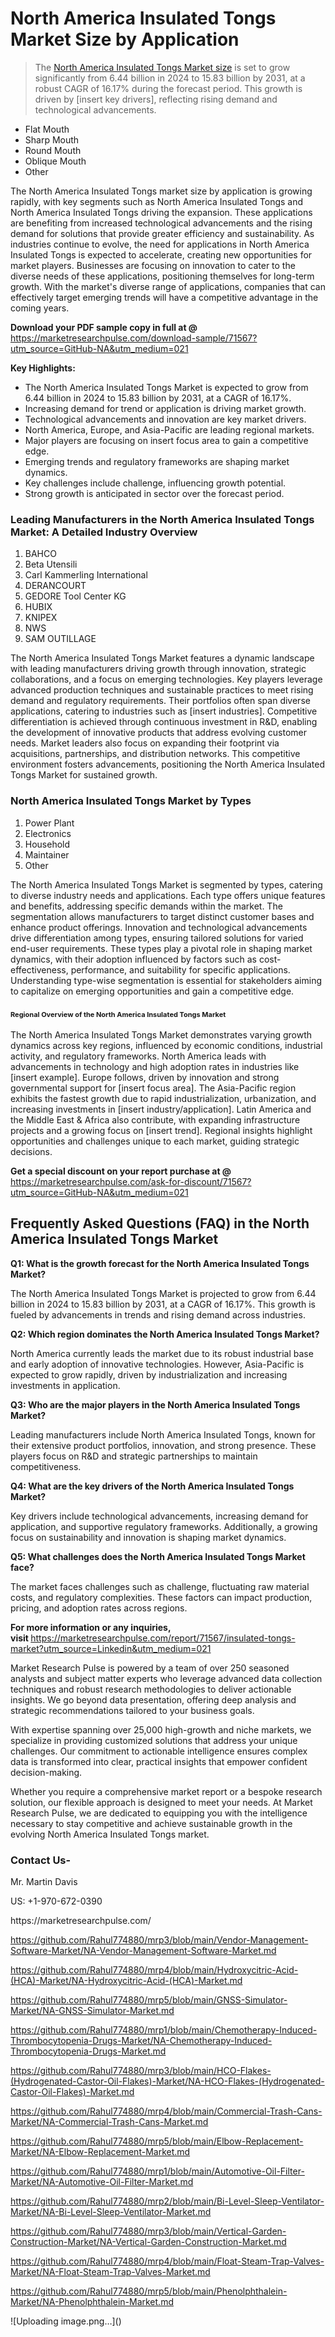 <h1>North America Insulated Tongs Market&nbsp;Size by Application</h1><blockquote><p>The <a href="https://marketresearchpulse.com/download-sample/71567?utm_source=GitHub-NA&amp;utm_medium=021">North America Insulated Tongs Market size</a> is set to grow significantly from 6.44 billion in 2024 to 15.83 billion by 2031, at a robust CAGR of 16.17% during the forecast period. This growth is driven by [insert key drivers], reflecting rising demand and technological advancements.</p></blockquote><ul><li>Flat Mouth<li> Sharp Mouth<li> Round Mouth<li> Oblique Mouth<li> Other</li></ul><p>The North America Insulated Tongs market size by application is growing rapidly, with key segments such as North America Insulated Tongs and North America Insulated Tongs driving the expansion. These applications are benefiting from increased technological advancements and the rising demand for solutions that provide greater efficiency and sustainability. As industries continue to evolve, the need for applications in North America Insulated Tongs is expected to accelerate, creating new opportunities for market players. Businesses are focusing on innovation to cater to the diverse needs of these applications, positioning themselves for long-term growth. With the market's diverse range of applications, companies that can effectively target emerging trends will have a competitive advantage in the coming years.</p><p><strong>Download your PDF sample copy in full at @ </strong><a href="https://marketresearchpulse.com/download-sample/71567?utm_source=GitHub-NA&amp;utm_medium=021">https://marketresearchpulse.com/download-sample/71567?utm_source=GitHub-NA&amp;utm_medium=021</a></p><p><strong>Key Highlights: </strong></p><ul><li>The North America Insulated Tongs Market is expected to grow from 6.44 billion in 2024 to 15.83 billion by 2031, at a CAGR of 16.17%.</li><li>Increasing demand for trend or application is driving market growth.</li><li>Technological advancements and innovation are key market drivers.</li><li>North America, Europe, and Asia-Pacific are leading regional markets.</li><li>Major players are focusing on insert focus area to gain a competitive edge.</li><li>Emerging trends and regulatory frameworks are shaping market dynamics.</li><li>Key challenges include challenge, influencing growth potential.</li><li>Strong growth is anticipated in sector over the forecast period.</li></ul><h3>Leading Manufacturers in the North America Insulated Tongs Market: A Detailed Industry Overview</h3><ol><li>BAHCO</li><li>Beta Utensili</li><li>Carl Kammerling International</li><li>DERANCOURT</li><li>GEDORE Tool Center KG</li><li>HUBIX</li><li>KNIPEX</li><li>NWS</li><li>SAM OUTILLAGE</li></ol><div class="flex max-w-full flex-col flex-grow"><div class="min-h-8 text-message flex w-full flex-col items-end gap-2 whitespace-normal break-words [.text-message+&amp;]:mt-5" dir="auto" data-message-author-role="assistant" data-message-id="fd8432e4-4910-450d-b182-61b7bfb0a01f" data-message-model-slug="gpt-4o"><div class="flex w-full flex-col gap-1 empty:hidden first:pt-[3px]"><div class="markdown prose w-full break-words dark:prose-invert light"><p>The North America Insulated Tongs Market features a dynamic landscape with leading manufacturers driving growth through innovation, strategic collaborations, and a focus on emerging technologies. Key players leverage advanced production techniques and sustainable practices to meet rising demand and regulatory requirements. Their portfolios often span diverse applications, catering to industries such as [insert industries]. Competitive differentiation is achieved through continuous investment in R&amp;D, enabling the development of innovative products that address evolving customer needs. Market leaders also focus on expanding their footprint via acquisitions, partnerships, and distribution networks. This competitive environment fosters advancements, positioning the North America Insulated Tongs Market for sustained growth.</p></div></div></div></div><h3>North America Insulated Tongs Market by Types</h3><ol><li>Power Plant<li> Electronics<li> Household<li> Maintainer<li> Other</li></ol><div class="flex max-w-full flex-col flex-grow"><div class="min-h-8 text-message flex w-full flex-col items-end gap-2 whitespace-normal break-words [.text-message+&amp;]:mt-5" dir="auto" data-message-author-role="assistant" data-message-id="084470be-0bb7-4664-bddf-5156b4f41249" data-message-model-slug="gpt-4o-mini"><div class="flex w-full flex-col gap-1 empty:hidden first:pt-[3px]"><div class="markdown prose w-full break-words dark:prose-invert light"><p>The North America Insulated Tongs Market is segmented by types, catering to diverse industry needs and applications. Each type offers unique features and benefits, addressing specific demands within the market. The segmentation allows manufacturers to target distinct customer bases and enhance product offerings. Innovation and technological advancements drive differentiation among types, ensuring tailored solutions for varied end-user requirements. These types play a pivotal role in shaping market dynamics, with their adoption influenced by factors such as cost-effectiveness, performance, and suitability for specific applications. Understanding type-wise segmentation is essential for stakeholders aiming to capitalize on emerging opportunities and gain a competitive edge.</p></div></div></div></div><h3><span style="font-size: 11px;">Regional Overview of the North America Insulated Tongs Market</span></h3><div class="flex max-w-full flex-col flex-grow"><div class="min-h-8 text-message flex w-full flex-col items-end gap-2 whitespace-normal break-words [.text-message+&amp;]:mt-5" dir="auto" data-message-author-role="assistant" data-message-id="e9038762-ce64-4e30-91c9-9bd413514231" data-message-model-slug="gpt-4o-mini"><div class="flex w-full flex-col gap-1 empty:hidden first:pt-[3px]"><div class="markdown prose w-full break-words dark:prose-invert light"><p>The North America Insulated Tongs Market demonstrates varying growth dynamics across key regions, influenced by economic conditions, industrial activity, and regulatory frameworks. North America leads with advancements in technology and high adoption rates in industries like [insert example]. Europe follows, driven by innovation and strong governmental support for [insert focus area]. The Asia-Pacific region exhibits the fastest growth due to rapid industrialization, urbanization, and increasing investments in [insert industry/application]. Latin America and the Middle East &amp; Africa also contribute, with expanding infrastructure projects and a growing focus on [insert trend]. Regional insights highlight opportunities and challenges unique to each market, guiding strategic decisions.</p></div></div></div></div><p><strong>Get a special discount on your report purchase at @ </strong><a href="https://marketresearchpulse.com/ask-for-discount/71567?utm_source=GitHub-NA&amp;utm_medium=021">https://marketresearchpulse.com/ask-for-discount/71567?utm_source=GitHub-NA&amp;utm_medium=021</a></p><h2>Frequently Asked Questions (FAQ) in the North America Insulated Tongs Market</h2><p><strong>Q1: What is the growth forecast for the North America Insulated Tongs Market?</strong></p><p>The North America Insulated Tongs Market is projected to grow from 6.44 billion in 2024 to 15.83 billion by 2031, at a CAGR of 16.17%. This growth is fueled by advancements in trends and rising demand across industries.</p><p><strong>Q2: Which region dominates the North America Insulated Tongs Market?</strong></p><p>North America currently leads the market due to its robust industrial base and early adoption of innovative technologies. However, Asia-Pacific is expected to grow rapidly, driven by industrialization and increasing investments in application.</p><p><strong>Q3: Who are the major players in the North America Insulated Tongs Market?</strong></p><p>Leading manufacturers include North America Insulated Tongs, known for their extensive product portfolios, innovation, and strong presence. These players focus on R&amp;D and strategic partnerships to maintain competitiveness.</p><p><strong>Q4: What are the key drivers of the North America Insulated Tongs Market?</strong></p><p>Key drivers include technological advancements, increasing demand for application, and supportive regulatory frameworks. Additionally, a growing focus on sustainability and innovation is shaping market dynamics.</p><p><strong>Q5: What challenges does the North America Insulated Tongs Market face?</strong></p><p>The market faces challenges such as challenge, fluctuating raw material costs, and regulatory complexities. These factors can impact production, pricing, and adoption rates across regions.</p><p><strong>For more information or any inquiries, visit&nbsp;</strong><a href="https://marketresearchpulse.com/report/71567/insulated-tongs-market?utm_source=Linkedin&utm_medium=021">https://marketresearchpulse.com/report/71567/insulated-tongs-market?utm_source=Linkedin&utm_medium=021</a></p><p>Market Research Pulse is powered by a team of over 250 seasoned analysts and subject matter experts who leverage advanced data collection techniques and robust research methodologies to deliver actionable insights. We go beyond data presentation, offering deep analysis and strategic recommendations tailored to your business goals.</p><p>With expertise spanning over 25,000 high-growth and niche markets, we specialize in providing customized solutions that address your unique challenges. Our commitment to actionable intelligence ensures complex data is transformed into clear, practical insights that empower confident decision-making.</p><p>Whether you require a comprehensive market report or a bespoke research solution, our flexible approach is designed to meet your needs. At Market Research Pulse, we are dedicated to equipping you with the intelligence necessary to stay competitive and achieve sustainable growth in the evolving North America Insulated Tongs market.</p><h3><strong>Contact Us-</strong></h3><p>Mr. Martin Davis</p><p>US: +1-970-672-0390</p><p>https://marketresearchpulse.com/</p><p><a href="https://github.com/Rahul774880/mrp3/blob/main/Vendor-Management-Software-Market/NA-Vendor-Management-Software-Market.md">https://github.com/Rahul774880/mrp3/blob/main/Vendor-Management-Software-Market/NA-Vendor-Management-Software-Market.md</a></p><p><a href="https://github.com/Rahul774880/mrp4/blob/main/Hydroxycitric-Acid-(HCA)-Market/NA-Hydroxycitric-Acid-(HCA)-Market.md">https://github.com/Rahul774880/mrp4/blob/main/Hydroxycitric-Acid-(HCA)-Market/NA-Hydroxycitric-Acid-(HCA)-Market.md</a></p><p><a href="https://github.com/Rahul774880/mrp5/blob/main/GNSS-Simulator-Market/NA-GNSS-Simulator-Market.md">https://github.com/Rahul774880/mrp5/blob/main/GNSS-Simulator-Market/NA-GNSS-Simulator-Market.md</a></p><p><a href="https://github.com/Rahul774880/mrp1/blob/main/Chemotherapy-Induced-Thrombocytopenia-Drugs-Market/NA-Chemotherapy-Induced-Thrombocytopenia-Drugs-Market.md">https://github.com/Rahul774880/mrp1/blob/main/Chemotherapy-Induced-Thrombocytopenia-Drugs-Market/NA-Chemotherapy-Induced-Thrombocytopenia-Drugs-Market.md</a></p><p><a href="https://github.com/Rahul774880/mrp3/blob/main/HCO-Flakes-(Hydrogenated-Castor-Oil-Flakes)-Market/NA-HCO-Flakes-(Hydrogenated-Castor-Oil-Flakes)-Market.md">https://github.com/Rahul774880/mrp3/blob/main/HCO-Flakes-(Hydrogenated-Castor-Oil-Flakes)-Market/NA-HCO-Flakes-(Hydrogenated-Castor-Oil-Flakes)-Market.md</a></p><p><a href="https://github.com/Rahul774880/mrp4/blob/main/Commercial-Trash-Cans-Market/NA-Commercial-Trash-Cans-Market.md">https://github.com/Rahul774880/mrp4/blob/main/Commercial-Trash-Cans-Market/NA-Commercial-Trash-Cans-Market.md</a></p><p><a href="https://github.com/Rahul774880/mrp5/blob/main/Elbow-Replacement-Market/NA-Elbow-Replacement-Market.md">https://github.com/Rahul774880/mrp5/blob/main/Elbow-Replacement-Market/NA-Elbow-Replacement-Market.md</a></p><p><a href="https://github.com/Rahul774880/mrp1/blob/main/Automotive-Oil-Filter-Market/NA-Automotive-Oil-Filter-Market.md">https://github.com/Rahul774880/mrp1/blob/main/Automotive-Oil-Filter-Market/NA-Automotive-Oil-Filter-Market.md</a></p><p><a href="https://github.com/Rahul774880/mrp2/blob/main/Bi-Level-Sleep-Ventilator-Market/NA-Bi-Level-Sleep-Ventilator-Market.md">https://github.com/Rahul774880/mrp2/blob/main/Bi-Level-Sleep-Ventilator-Market/NA-Bi-Level-Sleep-Ventilator-Market.md</a></p><p><a href="https://github.com/Rahul774880/mrp3/blob/main/Vertical-Garden-Construction-Market/NA-Vertical-Garden-Construction-Market.md">https://github.com/Rahul774880/mrp3/blob/main/Vertical-Garden-Construction-Market/NA-Vertical-Garden-Construction-Market.md</a></p><p><a href="https://github.com/Rahul774880/mrp4/blob/main/Float-Steam-Trap-Valves-Market/NA-Float-Steam-Trap-Valves-Market.md">https://github.com/Rahul774880/mrp4/blob/main/Float-Steam-Trap-Valves-Market/NA-Float-Steam-Trap-Valves-Market.md</a></p><p><a href="https://github.com/Rahul774880/mrp5/blob/main/Phenolphthalein-Market/NA-Phenolphthalein-Market.md">https://github.com/Rahul774880/mrp5/blob/main/Phenolphthalein-Market/NA-Phenolphthalein-Market.md</a></p>
![Uploading image.png…]()
